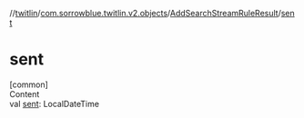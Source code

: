 //[twitlin](../../index.md)/[com.sorrowblue.twitlin.v2.objects](../index.md)/[AddSearchStreamRuleResult](index.md)/[sent](sent.md)



# sent  
[common]  
Content  
val [sent](sent.md): LocalDateTime  



